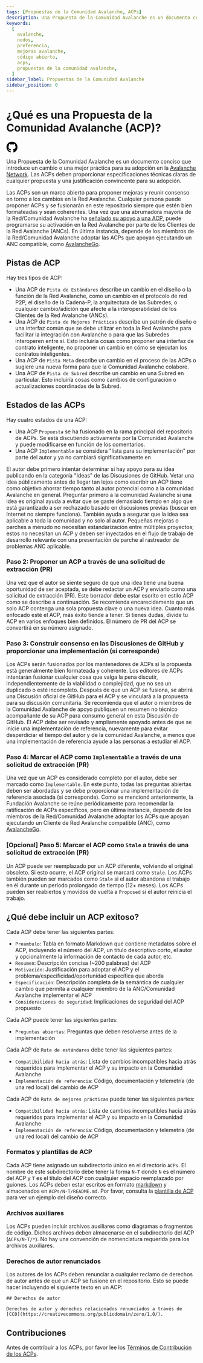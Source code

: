 ```yaml
---
tags: [Propuestas de la Comunidad Avalanche, ACPs]
description: Una Propuesta de la Comunidad Avalanche es un documento conciso que introduce un cambio o una mejor práctica para su adopción en la Red Avalanche. Las ACPs deben proporcionar especificaciones técnicas claras de cualquier propuesta y una justificación convincente para su adopción. Las ACPs son un marco abierto para proponer mejoras y reunir consenso en torno a los cambios en la Red Avalanche. Cualquier persona puede proponer ACPs.
keywords:
  [
    avalanche,
    nodos,
    preferencia,
    mejoras avalanche,
    código abierto,
    acps,
    propuestas de la comunidad avalanche,
  ]
sidebar_label: Propuestas de la Comunidad Avalanche
sidebar_position: 0
---
```


# ¿Qué es una Propuesta de la Comunidad Avalanche (ACP)?

[<svg xmlns="http://www.w3.org/2000/svg" viewBox="0 0 496 512" width="30" height="30"><path d="M165.9 397.4c0 2-2.3 3.6-5.2 3.6-3.3 .3-5.6-1.3-5.6-3.6 0-2 2.3-3.6 5.2-3.6 3-.3 5.6 1.3 5.6 3.6zm-31.1-4.5c-.7 2 1.3 4.3 4.3 4.9 2.6 1 5.6 0 6.2-2s-1.3-4.3-4.3-5.2c-2.6-.7-5.5 .3-6.2 2.3zm44.2-1.7c-2.9 .7-4.9 2.6-4.6 4.9 .3 2 2.9 3.3 5.9 2.6 2.9-.7 4.9-2.6 4.6-4.6-.3-1.9-3-3.2-5.9-2.9zM244.8 8C106.1 8 0 113.3 0 252c0 110.9 69.8 205.8 169.5 239.2 12.8 2.3 17.3-5.6 17.3-12.1 0-6.2-.3-40.4-.3-61.4 0 0-70 15-84.7-29.8 0 0-11.4-29.1-27.8-36.6 0 0-22.9-15.7 1.6-15.4 0 0 24.9 2 38.6 25.8 21.9 38.6 58.6 27.5 72.9 20.9 2.3-16 8.8-27.1 16-33.7-55.9-6.2-112.3-14.3-112.3-110.5 0-27.5 7.6-41.3 23.6-58.9-2.6-6.5-11.1-33.3 2.6-67.9 20.9-6.5 69 27 69 27 20-5.6 41.5-8.5 62.8-8.5s42.8 2.9 62.8 8.5c0 0 48.1-33.6 69-27 13.7 34.7 5.2 61.4 2.6 67.9 16 17.7 25.8 31.5 25.8 58.9 0 96.5-58.9 104.2-114.8 110.5 9.2 7.9 17 22.9 17 46.4 0 33.7-.3 75.4-.3 83.6 0 6.5 4.6 14.4 17.3 12.1C428.2 457.8 496 362.9 496 252 496 113.3 383.5 8 244.8 8zM97.2 352.9c-1.3 1-1 3.3 .7 5.2 1.6 1.6 3.9 2.3 5.2 1 1.3-1 1-3.3-.7-5.2-1.6-1.6-3.9-2.3-5.2-1zm-10.8-8.1c-.7 1.3 .3 2.9 2.3 3.9 1.6 1 3.6 .7 4.3-.7 .7-1.3-.3-2.9-2.3-3.9-2-.6-3.6-.3-4.3 .7zm32.4 35.6c-1.6 1.3-1 4.3 1.3 6.2 2.3 2.3 5.2 2.6 6.5 1 1.3-1.3 .7-4.3-1.3-6.2-2.2-2.3-5.2-2.6-6.5-1zm-11.4-14.7c-1.6 1-1.6 3.6 0 5.9 1.6 2.3 4.3 3.3 5.6 2.3 1.6-1.3 1.6-3.9 0-6.2-1.4-2.3-4-3.3-5.6-2z"/></svg>](https://github.com/avalanche-foundation/ACPs)

Una Propuesta de la Comunidad Avalanche es un documento conciso que introduce un cambio o una mejor práctica para su adopción en la [Avalanche Network](https://www.avax.com). Las ACPs deben proporcionar especificaciones técnicas claras de cualquier propuesta y una justificación convincente para su adopción.

Las ACPs son un marco abierto para proponer mejoras y reunir consenso en torno a los cambios en la Red Avalanche. Cualquier persona puede proponer ACPs y se fusionarán en este repositorio siempre que estén bien formateadas y sean coherentes. Una vez que una abrumadora mayoría de la Red/Comunidad Avalanche ha [señalado su apoyo a una ACP](https://docs.avax.network/nodes/configure/avalanchego-config-flags#avalanche-community-proposals), puede programarse su activación en la Red Avalanche por parte de los Clientes de la Red Avalanche (ANCs). En última instancia, depende de los miembros de la Red/Comunidad Avalanche adoptar las ACPs que apoyan ejecutando un ANC compatible, como [AvalancheGo](https://github.com/ava-labs/avalanchego).

## Pistas de ACP

Hay tres tipos de ACP:

- Una ACP de `Pista de Estándares` describe un cambio en el diseño o la función de la Red Avalanche, como un cambio en el protocolo de red P2P, el diseño de la Cadena-P, la arquitectura de las Subredes, o cualquier cambio/adición que afecte a la interoperabilidad de los Clientes de la Red Avalanche (ANCs).
- Una ACP de `Pista de Mejores Prácticas` describe un patrón de diseño o una interfaz común que se debe utilizar en toda la Red Avalanche para facilitar la integración con Avalanche o para que las Subredes interoperen entre sí. Esto incluiría cosas como proponer una interfaz de contrato inteligente, no proponer un cambio en cómo se ejecutan los contratos inteligentes.
- Una ACP de `Pista Meta` describe un cambio en el proceso de las ACPs o sugiere una nueva forma para que la Comunidad Avalanche colabore.
- Una ACP de `Pista de Subred` describe un cambio en una Subred en particular. Esto incluiría cosas como cambios de configuración o actualizaciones coordinadas de la Subred.

## Estados de las ACPs

Hay cuatro estados de una ACP:

- Una ACP `Propuesta` se ha fusionado en la rama principal del repositorio de ACPs. Se está discutiendo activamente por la Comunidad Avalanche y puede modificarse en función de los comentarios.
- Una ACP `Implementable` se considera "lista para su implementación" por parte del autor y ya no cambiará significativamente en

El autor debe primero intentar determinar si hay apoyo para su idea publicando en la categoría "Ideas" de las Discusiones de GitHub. Vetar una idea públicamente antes de llegar tan lejos como escribir un ACP tiene como objetivo ahorrar tiempo tanto al autor potencial como a la comunidad Avalanche en general. Preguntar primero a la comunidad Avalanche si una idea es original ayuda a evitar que se gaste demasiado tiempo en algo que está garantizado a ser rechazado basado en discusiones previas (buscar en Internet no siempre funciona). También ayuda a asegurar que la idea sea aplicable a toda la comunidad y no solo al autor. Pequeñas mejoras o parches a menudo no necesitan estandarización entre múltiples proyectos; estos no necesitan un ACP y deben ser inyectados en el flujo de trabajo de desarrollo relevante con una presentación de parche al rastreador de problemas ANC aplicable.

### Paso 2: Proponer un ACP a través de una solicitud de extracción (PR)

Una vez que el autor se siente seguro de que una idea tiene una buena oportunidad de ser aceptada, se debe redactar un ACP y enviarlo como una solicitud de extracción (PR). Este borrador debe estar escrito en estilo ACP como se describe a continuación. Se recomienda encarecidamente que un solo ACP contenga una sola propuesta clave o una nueva idea. Cuanto más enfocado esté el ACP, más éxito tiende a tener. Si tienes dudas, divide tu ACP en varios enfoques bien definidos. El número de PR del ACP se convertirá en su número asignado.

### Paso 3: Construir consenso en las Discusiones de GitHub y proporcionar una implementación (si corresponde)

Los ACPs serán fusionados por los mantenedores de ACPs si la propuesta está generalmente bien formateada y coherente. Los editores de ACPs intentarán fusionar cualquier cosa que valga la pena discutir, independientemente de la viabilidad o complejidad, que no sea un duplicado o esté incompleto. Después de que un ACP se fusiona, se abrirá una Discusión oficial de GitHub para el ACP y se vinculará a la propuesta para su discusión comunitaria. Se recomienda que el autor o miembros de la Comunidad Avalanche de apoyo publiquen un resumen no técnico acompañante de su ACP para consumo general en esta Discusión de GitHub. El ACP debe ser revisado y ampliamente apoyado antes de que se inicie una implementación de referencia, nuevamente para evitar desperdiciar el tiempo del autor y de la comunidad Avalanche, a menos que una implementación de referencia ayude a las personas a estudiar el ACP.

### Paso 4: Marcar el ACP como `Implementable` a través de una solicitud de extracción (PR)

Una vez que un ACP es considerado completo por el autor, debe ser marcado como `Implementable`. En este punto, todas las preguntas abiertas deben ser abordadas y se debe proporcionar una implementación de referencia asociada (si corresponde). Como se mencionó anteriormente, la Fundación Avalanche se reúne periódicamente para recomendar la ratificación de ACPs específicos, pero en última instancia, depende de los miembros de la Red/Comunidad Avalanche adoptar los ACPs que apoyan ejecutando un Cliente de Red Avalanche compatible (ANC), como [AvalancheGo](https://github.com/ava-labs/avalanchego).

### [Opcional] Paso 5: Marcar el ACP como `Stale` a través de una solicitud de extracción (PR)

Un ACP puede ser reemplazado por un ACP diferente, volviendo el original obsoleto. Si esto ocurre, el ACP original se marcará como `Stale`. Los ACPs también pueden ser marcados como `Stale` si el autor abandona el trabajo en él durante un período prolongado de tiempo (12+ meses). Los ACPs pueden ser reabiertos y movidos de vuelta a `Proposed` si el autor reinicia el trabajo.

## ¿Qué debe incluir un ACP exitoso?

Cada ACP debe tener las siguientes partes:

- `Preambulo`: Tabla en formato Markdown que contiene metadatos sobre el ACP, incluyendo el número del ACP, un título descriptivo corto, el autor y opcionalmente la información de contacto de cada autor, etc.
- `Resumen`: Descripción concisa (~200 palabras) del ACP
- `Motivación`: Justificación para adoptar el ACP y el problema/especificidad/oportunidad específica que aborda
- `Especificación`: Descripción completa de la semántica de cualquier cambio que permita a cualquier miembro de la ANC/Comunidad Avalanche implementar el ACP
- `Consideraciones de seguridad`: Implicaciones de seguridad del ACP propuesto

Cada ACP puede tener las siguientes partes:

- `Preguntas abiertas`: Preguntas que deben resolverse antes de la implementación

Cada ACP de `Ruta de estándares` debe tener las siguientes partes:

- `Compatibilidad hacia atrás`: Lista de cambios incompatibles hacia atrás requeridos para implementar el ACP y su impacto en la Comunidad Avalanche
- `Implementación de referencia`: Código, documentación y telemetría (de una red local) del cambio de ACP

Cada ACP de `Ruta de mejores prácticas` puede tener las siguientes partes:

- `Compatibilidad hacia atrás`: Lista de cambios incompatibles hacia atrás requeridos para implementar el ACP y su impacto en la Comunidad Avalanche
- `Implementación de referencia`: Código, documentación y telemetría (de una red local) del cambio de ACP

### Formatos y plantillas de ACP

Cada ACP tiene asignado un subdirectorio único en el directorio `ACPs`. El nombre de este subdirectorio debe tener la forma `N-T` donde `N` es el número del ACP y `T` es el título del ACP con cualquier espacio reemplazado por guiones. Los ACPs deben estar escritos en formato [markdown](https://daringfireball.net/projects/markdown/syntax) y almacenados en `ACPs/N-T/README.md`. Por favor, consulta la [plantilla de ACP](https://github.com/avalanche-foundation/ACPs/blob/main/ACPs/TEMPLATE.md) para ver un ejemplo del diseño correcto.

### Archivos auxiliares

Los ACPs pueden incluir archivos auxiliares como diagramas o fragmentos de código. Dichos archivos deben almacenarse en el subdirectorio del ACP (`ACPs/N-T/*`). No hay una convención de nomenclatura requerida para los archivos auxiliares.

### Derechos de autor renunciados

Los autores de los ACPs deben renunciar a cualquier reclamo de derechos de autor antes de que un ACP se fusione en el repositorio. Esto se puede hacer incluyendo el siguiente texto en un ACP:

```text
## Derechos de autor

Derechos de autor y derechos relacionados renunciados a través de [CC0](https://creativecommons.org/publicdomain/zero/1.0/).
```

## Contribuciones

Antes de contribuir a los ACPs, por favor lee los [Términos de Contribución de los ACPs](https://github.com/avalanche-foundation/ACPs/blob/main/CONTRIBUTING.md).

